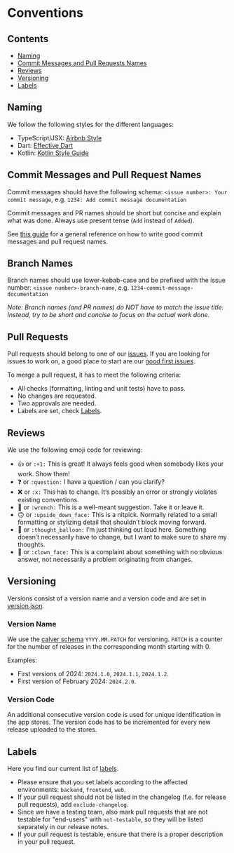 # Conventions

## Contents

- [Naming](#naming)
- [Commit Messages and Pull Requests Names](#commit-messages-and-pull-request-names)
- [Reviews](#reviews)
- [Versioning](#versioning)
- [Labels](#labels)

## Naming

We follow the following styles for the different languages:
- TypeScript/JSX: [Airbnb Style](https://github.com/airbnb/javascript/tree/master/react)
- Dart: [Effective Dart](https://dart.dev/effective-dart/style)
- Kotlin: [Kotlin Style Guide](https://kotlinlang.org/docs/coding-conventions.html)

## Commit Messages and Pull Request Names

Commit messages should have the following schema:
`<issue number>: Your commit message`, e.g. `1234: Add commit message documentation`

Commit messages and PR names should be short but concise and explain what was done.
Always use present tense (`Add` instead of `Added`).

See [this guide](https://github.com/erlang/otp/wiki/Writing-good-commit-messages) for a general reference on how to
write good commit messages and pull request names.

## Branch Names

Branch names should use lower-kebab-case and be prefixed with the issue number:
`<issue number>-branch-name`, e.g. `1234-commit-message-documentation`

_Note: Branch names (and PR names) do NOT have to match the issue title. Instead, try to be short and concise to focus
on the actual work done._

## Pull Requests

Pull requests should belong to one of our [issues](https://github.com/digitalfabrik/entitlementcard/issues).
If you are looking for issues to work on, a good place to start are
our [good first issues](https://github.com/digitalfabrik/entitlementcard/issues?q=state%3Aopen%20label%3A%22good%20first%20issue%22).

To merge a pull request, it has to meet the following criteria:

- All checks (formatting, linting and unit tests) have to pass.
- No changes are requested.
- Two approvals are needed.
- Labels are set, check [Labels](#labels).

## Reviews

We use the following emoji code for reviewing:

- :+1: or `:+1:` This is great! It always feels good when somebody likes your work. Show them!
- :question: or `:question:` I have a question / can you clarify?
- :x: or `:x:` This has to change. It’s possibly an error or strongly violates existing conventions.
- :wrench: or `:wrench:` This is a well-meant suggestion. Take it or leave it.
- :upside_down_face: or `:upside_down_face:` This is a nitpick. Normally related to a small formatting or stylizing detail that shouldn’t block moving forward.
- :thought_balloon: or `:thought_balloon:` I’m just thinking out loud here. Something doesn’t necessarily have to change, but I want to make sure to share my thoughts.
- :clown_face: or `:clown_face:` This is a complaint about something with no obvious answer, not necessarily a problem originating from changes.

## Versioning

Versions consist of a version name and a version code and are set in [version.json](../version.json).

### Version Name

We use the [calver schema](https://calver.org) `YYYY.MM.PATCH` for versioning.
`PATCH` is a counter for the number of releases in the corresponding month starting with 0.

Examples:

- First versions of 2024: `2024.1.0`, `2024.1.1`, `2024.1.2`.
- First version of February 2024: `2024.2.0`.

### Version Code

An additional consecutive version code is used for unique identification in the app stores.
The version code has to be incremented for every new release uploaded to the stores.

## Labels

Here you find our current list of [labels](https://github.com/digitalfabrik/entitlementcard/labels).

- Please ensure that you set labels according to the affected environments: `backend`, `frontend`, `web`. 
- If your pull request should not be listed in the changelog (f.e. for release pull requests), add `exclude-changelog`.
- Since we have a testing team, also mark pull requests that are not testable for "end-users" with `not-testable`, so they will be listed separately in our release notes. 
- If your pull request is testable, ensure that there is a proper description in your pull request.

